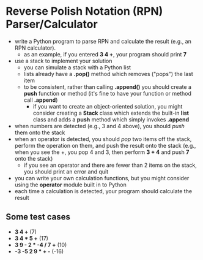 
# Reverse Polish Notation (RPN) Parser/Calculator
* write a Python program to parse RPN and calculate the result (e.g., an RPN calculator).
  * as an example, if you entered __3 4 +__, your program should print __7__
* use a stack to implement your solution
  * you can simulate a stack with a Python list
  * lists already have a __.pop()__ method which removes ("pops") the last item
  * to be consistent, rather than calling __.append()__ you should create a __push__ function or method (it's fine to have your function or method call __.append__)
    * if you want to create an object-oriented solution, you might consider creating a __Stack__ class which extends the built-in __list__ class and adds a __push__ method which simply invokes __.append__
* when numbers are detected (e.g., 3 and 4 above), you should _push_ them onto the stack
* when an operator is detected, you should _pop_ two items off the stack, perform the operation on them, and push the result onto the stack (e.g., when you see the +, you pop 4 and 3, then perform __3 + 4__ and push __7__ onto the stack)
  * if you see an operator and there are fewer than 2 items on the stack, you should print an error and quit
* you can write your own calculation functions, but you might consider using the __operator__ module built in to Python
* each time a calculation is detected, your program should calculate the result

## Some test cases
* __3 4 +__ (7)
* __3 4 * 5 +__ (17)
* __3 9 - 2 * -4 / 7 +__ (10)
* __-3 -5 2 9 * + -__ (-16)
